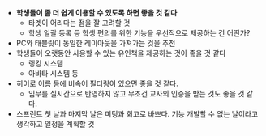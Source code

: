- **학생들이 좀 더 쉽게 이용할 수 있도록 하면 좋을 것 같다**
	- 타겟이 어리다는 점을 잘 고려할 것
	- 학생 일괄 등록 등 학생 편의를 위한 기능을 우선적으로 제공하는 건 어떤가?
- PC와 태블릿이 동일한 레이아웃을 가져가는 것을 추천
- 학생들이 오랫동안 사용할 수 있는 유인책을 제공하는 것이 좋을 것 같다
	- 랭킹 시스템
	- 아바타 시스템 등
- 히어로 이름 등에 비속어 필터링이 있으면 좋을 것 같다.
	- 임무를 실시간으로 반영하지 않고 무조건 교사의 인증을 받는 것도 좋을 것 같다.
- 스프린트 첫 날과 마지막 날은 미팅과 회고로 바쁘다. 기능 개발할 수 없는 날이라고 생각하고 일정을 계획할 것